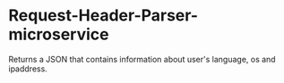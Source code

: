 # Request-Header-Parser-microservice
Returns a JSON that contains information about user's language, os and ipaddress.

